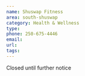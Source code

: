 ```yaml
---
name: Shuswap Fitness
area: south-shuswap
category: Health & Wellness
type: 
phone: 250-675-4446
email: 
url: 
tags:
---
```


Closed until further notice
